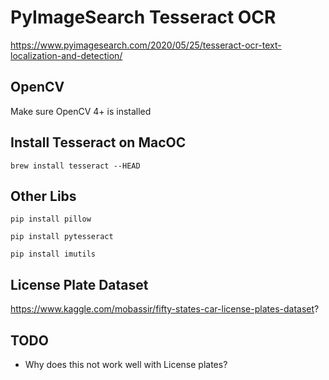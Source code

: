 # PyImageSearch Tesseract OCR

https://www.pyimagesearch.com/2020/05/25/tesseract-ocr-text-localization-and-detection/

## OpenCV

Make sure OpenCV 4+ is installed

## Install Tesseract on MacOC

`brew install tesseract --HEAD`

## Other Libs

`pip install pillow`

`pip install pytesseract`

`pip install imutils`

## License Plate Dataset

https://www.kaggle.com/mobassir/fifty-states-car-license-plates-dataset?

## TODO

* Why does this not work well with License plates?
